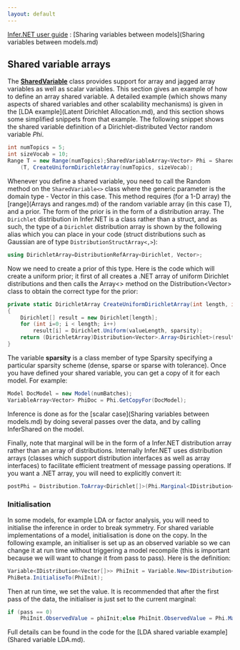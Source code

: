 ```yaml
---
layout: default 
--- 
```

 
[Infer.NET user guide](index.md)  :  [Sharing variables between models](Sharing variables between models.md)

## Shared variable arrays

The [**SharedVariable**](../apiguide/api/Microsoft.ML.Probabilistic.Models.SharedVariable-1.html) class provides support for array and jagged array variables as well as scalar variables. This section gives an example of how to define an array shared variable. A detailed example (which shows many aspects of shared variables and other scalability mechanisms) is given in the [LDA example](Latent Dirichlet Allocation.md), and this section shows some simplified snippets from that example. The following snippet shows the shared variable definition of a Dirichlet-distributed Vector random variable _Phi_.

```csharp
int numTopics = 5;  
int sizeVocab = 10;  
Range T = new Range(numTopics);SharedVariableArray<Vector> Phi = SharedVariable<Vector>.Random  
    (T, CreateUniformDirichletArray(numTopics, sizeVocab);
```

Whenever you define a shared variable, you need to call the Random method on the `SharedVariable<>` class where the generic parameter is the domain type - Vector in this case. This method requires (for a 1-D array) the [range](Arrays and ranges.md) of the random variable array (in this case T), and a prior. The form of the prior is in the form of a distribution array. The `Dirichlet` distribution in Infer.NET is a class rather than a struct, and as such, the type of a `Dirichlet` distribution array is shown by the following alias which you can place in your code (struct distributions such as Gaussian are of type `DistributionStructArray<,>`):

```csharp
using DirichletArray=DistributionRefArray<Dirichlet, Vector>;
```

Now we need to create a prior of this type. Here is the code which will create a uniform prior; it first of all creates a .NET array of uniform Dirichlet distributions and then calls the Array<> method on the Distribution<Vector\> class to obtain the correct type for the prior:

```csharp
private static DirichletArray CreateUniformDirichletArray(int length, int valueLength Sparsity sparsity)  
{  
    Dirichlet[] result = new Dirichlet[length];  
    for (int i=0; i < length; i++)  
        result[i] = Dirichlet.Uniform(valueLength, sparsity);  
    return (DirichletArray)Distribution<Vector>.Array<Dirichlet>(result);  
}
```

The variable **sparsity** is a class member of type Sparsity specifying a particular sparsity scheme (dense, sparse or sparse with tolerance). Once you have defined your shared variable, you can get a copy of it for each model. For example:

```csharp
Model DocModel = new Model(numBatches);  
VariableArray<Vector> PhiDoc = Phi.GetCopyFor(DocModel);
```

Inference is done as for the [scalar case](Sharing variables between models.md) by doing several passes over the data, and by calling InferShared on the model.

Finally, note that marginal will be in the form of a Infer.NET distribution array rather than an array of distributions. Internally Infer.NET uses distribution arrays (classes which support distribution interfaces as well as array interfaces) to facilitate efficient treatment of message passing operations. If you want a .NET array, you will need to explicitly convert it:

```csharp
postPhi = Distribution.ToArray<Dirichlet[]>(Phi.Marginal<IDistribution<Vector[]>>());
```

### Initialisation

In some models, for example LDA or factor analysis, you will need to initialise the inference in order to break symmetry. For shared variable implementations of a model, initialisation is done on the copy. In the following example, an initialiser is set up as an observed variable so we can change it at run time without triggering a model recompile (this is important because we will want to change it from pass to pass). Here is the definition:

```csharp
Variable<IDistribution<Vector[]>> PhiInit = Variable.New<IDistribution<Vector[]>>();  
PhiBeta.InitialiseTo(PhiInit);
```

Then at run time, we set the value. It is recommended that after the first pass of the data, the initialiser is just set to the current marginal:

```csharp
if (pass == 0)  
    PhiInit.ObservedValue = phiInit;else PhiInit.ObservedValue = Phi.Marginal<IDistribution<Vector[]>>();
```

Full details can be found in the code for the [LDA shared variable example](Shared variable LDA.md).
